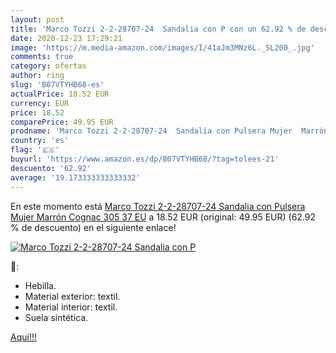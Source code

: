 ```yaml
---
layout: post
title: 'Marco Tozzi 2-2-28707-24  Sandalia con P con un 62.92 % de descuento'
date: 2020-12-23 17:29:21
image: 'https://m.media-amazon.com/images/I/41aJm3MNz6L._SL200_.jpg'
comments: true
category: ofertas
author: ring
slug: 'B07VTYHB68-es'
actualPrice: 18.52 EUR
currency: EUR
price: 18.52
comparePrice: 49.95 EUR
prodname: 'Marco Tozzi 2-2-28707-24  Sandalia con Pulsera Mujer  Marrón  Cognac 305   37 EU'
country: 'es'
flag: '🇪🇸'
buyurl: 'https://www.amazon.es/dp/B07VTYHB68/?tag=tolees-21'
descuento: '62.92'
average: '19.173333333333332'
---
```


En este momento está [Marco Tozzi 2-2-28707-24  Sandalia con Pulsera Mujer  Marrón  Cognac 305   37 EU](https://www.amazon.es/dp/B07VTYHB68/?tag=tolees-21) a 18.52 EUR (original: 49.95 EUR) (62.92 %  de descuento) en el siguiente enlace!

[![Marco Tozzi 2-2-28707-24  Sandalia con P](https://m.media-amazon.com/images/I/41aJm3MNz6L._SL200_.jpg)](https://www.amazon.es/dp/B07VTYHB68/?tag=tolees-21)

🔎:

- Hebilla.
- Material exterior: textil.
- Material interior: textil.
- Suela sintética.

[Aquí!!!](https://www.amazon.es/dp/B07VTYHB68/?tag=tolees-21)
